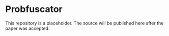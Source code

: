 # Probfuscator
This repository is a placeholder. The source will be published here after the paper was accepted.
